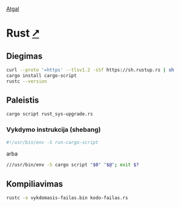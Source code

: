 [Atgal](./readme.md)

# Rust [&#x2B67;](https://www.rust-lang.org/)

## Diegimas

```bash
curl --proto '=https' --tlsv1.2 -sSf https://sh.rustup.rs | sh
cargo install cargo-script
rustc --version
```

## Paleistis

```bash
cargo script rust_sys-upgrade.rs
```

### Vykdymo instrukcija (shebang)

```bash
#!/usr/bin/env -S run-cargo-script
```
arba

```bash
///usr/bin/env -S cargo script "$0" "$@"; exit $?
```

## Kompiliavimas

```bash
rustc -o vykdomasis-failas.bin kodo-failas.rs
```
